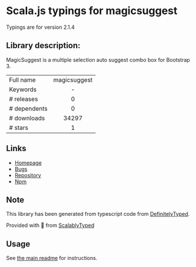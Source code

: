 
# Scala.js typings for magicsuggest

Typings are for version 2.1.4

## Library description:
MagicSuggest is a multiple selection auto suggest combo box for Bootstrap 3.

|                    |                 |
| ------------------ | :-------------: |
| Full name          | magicsuggest |
| Keywords           | - |
| # releases         | 0 |
| # dependents       | 0 |
| # downloads        | 34297 |
| # stars            | 1 |

## Links
- [Homepage](https://github.com/martin-williams/magicsuggest#readme)
- [Bugs](https://github.com/martin-williams/magicsuggest/issues)
- [Repository](https://github.com/martin-williams/magicsuggest)
- [Npm](https://www.npmjs.com/package/magicsuggest)
    


## Note
This library has been generated from typescript code from [DefinitelyTyped](https://definitelytyped.org).

Provided with :purple_heart: from [ScalablyTyped](https://github.com/oyvindberg/ScalablyTyped)

## Usage
See [the main readme](../../readme.md) for instructions.


